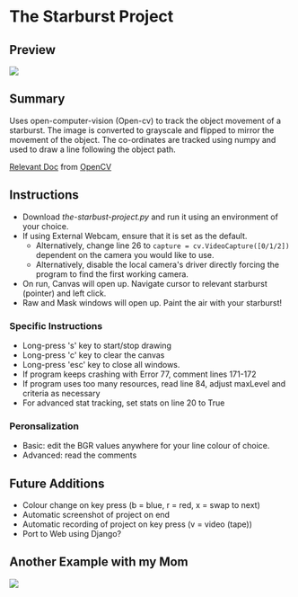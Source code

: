 # The Starburst Project

## Preview
![](https://github.com/Hardik-S/the-starburst-project/blob/master/Media/Drawing%20The%20Star.gif)

## Summary
Uses open-computer-vision (Open-cv) to track the object movement of a starburst. The image is converted to grayscale and flipped to mirror the movement of the object. The co-ordinates are tracked using numpy and used to draw a line following the object path. 

[Relevant Doc](https://docs.opencv.org/2.4/modules/video/doc/motion_analysis_and_object_tracking.html) from [OpenCV](https://docs.opencv.org/2.4/index.html)

## Instructions 

- Download _the-starbust-project.py_ and run it using an environment of your choice. 
- If using External Webcam, ensure that it is set as the default. 
  - Alternatively, change line 26 to `capture = cv.VideoCapture([0/1/2])` dependent on the camera you would like to use.
  - Alternatively, disable the local camera's driver directly forcing the program to find the first working camera.
 - On run, Canvas will open up. Navigate cursor to relevant starburst (pointer) and left click. 
 - Raw and Mask windows will open up. Paint the air with your starburst! 
 
 ### Specific Instructions 
 
 - Long-press 's' key to start/stop drawing
 - Long-press 'c' key to clear the canvas
 - Long-press 'esc' key to close all windows. 
 - If program keeps crashing with Error 77, comment lines 171-172
 - If program uses too many resources, read line 84, adjust maxLevel and criteria as necessary
 - For advanced stat tracking, set stats on line 20 to True
 
 ### Peronsalization
 
 - Basic: edit the BGR values anywhere for your line colour of choice.
 - Advanced: read the comments
 
 ## Future Additions
 - Colour change on key press (b = blue, r = red, x = swap to next) 
 - Automatic screenshot of project on end
 - Automatic recording of project on key press (v = video (tape)) 
 - Port to Web using Django? 
 
 ## Another Example with my Mom
 
 ![](https://github.com/Hardik-S/the-starburst-project/blob/master/Media/mamu%20rose.png)
